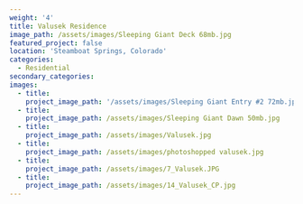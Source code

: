 ```yaml
---
weight: '4'
title: Valusek Residence
image_path: /assets/images/Sleeping Giant Deck 68mb.jpg
featured_project: false
location: 'Steamboat Springs, Colorado'
categories:
  - Residential
secondary_categories:
images:
  - title:
    project_image_path: '/assets/images/Sleeping Giant Entry #2 72mb.jpg'
  - title:
    project_image_path: /assets/images/Sleeping Giant Dawn 50mb.jpg
  - title:
    project_image_path: /assets/images/Valusek.jpg
  - title:
    project_image_path: /assets/images/photoshopped valusek.jpg
  - title:
    project_image_path: /assets/images/7_Valusek.JPG
  - title:
    project_image_path: /assets/images/14_Valusek_CP.jpg
---
```


